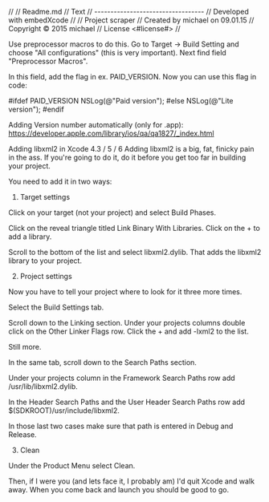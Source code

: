 //
//  Readme.md
//  Text
//  ----------------------------------
//  Developed with embedXcode
//
//  Project 	scraper
//  Created by 	michael on 09.01.15
//  Copyright 	© 2015 michael
//  License	<#license#>
//



Use preprocessor macros to do this. Go to Target -> Build Setting and choose "All configurations" (this is very important). Next find field "Preprocessor Macros".

In this field, add the flag in ex. PAID_VERSION. Now you can use this flag in code:

#ifdef PAID_VERSION
NSLog(@"Paid version");
#else
NSLog(@"Lite version");
#endif


Adding Version number automatically (only for .app):
https://developer.apple.com/library/ios/qa/qa1827/_index.html


Adding libxml2 in Xcode 4.3 / 5 / 6
Adding libxml2 is a big, fat, finicky pain in the ass. If you're going to do it, do it before you get too far in building your project.

You need to add it in two ways:

1. Target settings

Click on your target (not your project) and select Build Phases.

Click on the reveal triangle titled Link Binary With Libraries. Click on the + to add a library.

Scroll to the bottom of the list and select libxml2.dylib. That adds the libxml2 library to your project.

2. Project settings

Now you have to tell your project where to look for it three more times.

Select the Build Settings tab.

Scroll down to the Linking section. Under your projects columns double click on the Other Linker Flags row. Click the + and add -lxml2 to the list.

Still more.

In the same tab, scroll down to the Search Paths section.

Under your projects column in the Framework Search Paths row add /usr/lib/libxml2.dylib.

In the Header Search Paths and the User Header Search Paths row add $(SDKROOT)/usr/include/libxml2.

In those last two cases make sure that path is entered in Debug and Release.

3. Clean

Under the Product Menu select Clean.

Then, if I were you (and lets face it, I probably am) I'd quit Xcode and walk away. When you come back and launch you should be good to go.